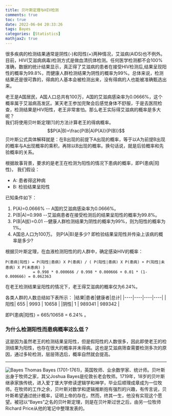 ```yaml
---
title: 贝叶斯定理与HIV检测
comments: true
toc: true
date: 2022-06-04 20:33:26
tags: Bayes
categories: [Statistics]
mathjax2: true
---
```

很多疾病的检测结果通常是阴性(-)和阳性(+)两种情况，艾滋病(AIDS)也不例外。目前，HIV(艾滋病病毒)检测方式是做血清抗体检测。任何医学检测都不会100%准确，数据的统计结果显示，真正得了艾滋病的患者在接受HIV检测后,结果呈现阳性的概率为99.8%，而健康人群检测结果为阴性的概率为99%。总体来说，检测结果还是很可靠的，得病的人基本会被检测出来，没有得病的人也能被准确甄选出来。
<!--more-->  
老王是A国居民，A国人口总共有100万，A国的艾滋病感染率为0.0666%，这个概率属于艾滋病高发区。某天老王参加完聚会后感觉身体不舒服，于是去医院检查，检测结果是HIV阳性，老王非常害怕。那么老王实际得艾滋病的概率是多大呢？  
我们将使用贝叶斯定理[1]的方法计算老王的得病概率。
$$P(A|B)=\frac{P(B|A)P(A)}{P(B)}$$
贝叶斯公式具体解释就是：在B出现的前提下A出现的概率，等于以A为前提B出现的概率与A出现概率的乘积，再除以B出现的概率。换句话说，就是后验概率和先验概率的关系。

根据故事背景，要求的是老王在检测为阳性的情况下患病的概率，即P(患病|阳性)，
我们假设：
* A: 患者得这种病
* B: 检验结果呈阳性

已知条件如下：
1. P(A)=0.0666% -- A国的艾滋病感染率为0.0666%。
2. P(B|A)=0.998 --艾滋病患者在接受检测后的结果呈阳性的概率为99.8%。
3. P(B|A拔)=0.01 --健康人群检测结果为阴性的概率为99%，则为阳性的概率为1%。
4. A国总人口为100万。
则P(A|B)是多少? 即检验结果呈阳性并传染上该病的概率是多少?

根据贝叶斯定理，在血液检测阳性的的人群中，确定感染HIV的概率：
```
P(患病|阳性) = P(阳性|患病) X P(患病) / ( P(阳性|患病) X P(患病) + P(阳性|未患病) X P(未患病) )
            = 0.998 * 0.000666 / 0.998 * 0.000666 + 0.01 * (1-0.000666) = 0.062363
```
在老王检测结果呈阳性的情况下，老王得艾滋病的概率仅为6.24%。

各类人群的人数总结如下表所示：
|结果|患者|健康者|总计|
|----|----|----|----|
|阳性| 655 | 9993 | 10658 |
|阴性| 1 | 989341 | 989342 |

即P(患病|阳性) = 665/10658 = 6.24% 。

### 为什么检测阳性而患病概率这么低？  
这是因为虽然老王的检测结果呈阳性，但是假阳性的人数很多，因此即使老王的检测结果为阳性，也存在很大的概率并未得病。这也是艾滋病筛查需要检测多次的原因，通过多轮检测，层层筛选后，概率自然就会提高。

-----
![Bayes](http://www.ligene.cn/images/blog/bayes.jpg)
Thomas Bayes (1701-1761)，英国牧师、业余数学家、统计师。贝叶斯出身于牧师之家，其父Joshua Bayes是伦敦长老会牧师。1719年，18岁的贝叶斯继承家族传统，进入爱丁堡大学修读逻辑学和神学，毕业后顺理成章成为一位牧师。在牧师的工作之余，贝叶斯对数学和逻辑推断抱有强烈的兴趣，有传言说，贝叶斯希望通过统计概率，证明上帝的存在。然而，终其一生，他没有实现这个愿望。被冠以“Bayes”之名的贝叶斯定理，则是在贝叶斯过世之后，由另一位牧师Richard Price从他的笔记中整理发表的。
